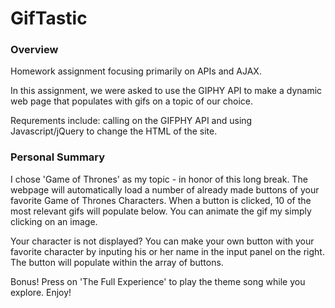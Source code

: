 # GifTastic

### Overview

Homework assignment focusing primarily on APIs and AJAX. 

In this assignment, we were asked to use the GIPHY API to make a dynamic web page that populates with gifs on a topic of our choice. 

Requrements include: calling on the GIFPHY API and using Javascript/jQuery to change the HTML of the site. 

### Personal Summary

I chose 'Game of Thrones' as my topic - in honor of this long break. The webpage will automatically load a number of already made buttons of your favorite Game of Thrones Characters. When a button is clicked, 10 of the most relevant gifs will populate below. You can animate the gif my simply clicking on an image. 

Your character is not displayed? You can make your own button with your favorite character by inputing his or her name in the input panel on the right. The button will populate within the array of buttons. 

Bonus! Press on 'The Full Experience' to play the theme song while you explore. Enjoy! 
